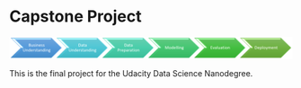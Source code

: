 # Capstone Project

![Blog Logo](./images/process.png "Blog Logo")

This is the final project for the Udacity Data Science Nanodegree.
